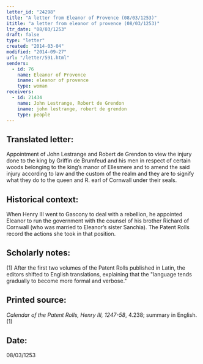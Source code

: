 ```yaml
---
letter_id: "24298"
title: "A letter from Eleanor of Provence (08/03/1253)"
ititle: "a letter from eleanor of provence (08/03/1253)"
ltr_date: "08/03/1253"
draft: false
type: "letter"
created: "2014-03-04"
modified: "2014-09-27"
url: "/letter/591.html"
senders:
  - id: 76
    name: Eleanor of Provence
    iname: eleanor of provence
    type: woman
receivers:
  - id: 21434
    name: John Lestrange, Robert de Grendon
    iname: john lestrange, robert de grendon
    type: people
---
```

<h2> Translated letter:</h2>Appointment of John Lestrange and Robert de Grendon to view the injury done to the king by Griffin de Brumfeud and his men in respect of certain woods belonging to the king’s manor of Ellesmere and to amend the said injury according to law and the custom of the realm and they are to signify what they do to the queen and R. earl of Cornwall under their seals.
<h2 class="mt-4"> Historical context:</h2>When Henry III went to Gascony to deal with a rebellion, he appointed Eleanor to run the government with the counsel of his brother Richard of Cornwall (who was married to Eleanor’s sister Sanchia). The Patent Rolls record the actions she took in that position.
<h2 class="mt-4"> Scholarly notes:</h2>(1) After the first two volumes of the Patent Rolls published in Latin, the editors shifted to English translations, explaining that the "language tends gradually to become more formal and verbose."
<h2 class="mt-4"> Printed source:</h2><p><em>Calendar of the Patent Rolls, Henry III, 1247-58</em>, 4.238; summary in English.(1)</p><h2 class="mt-4"> Date:</h2>08/03/1253